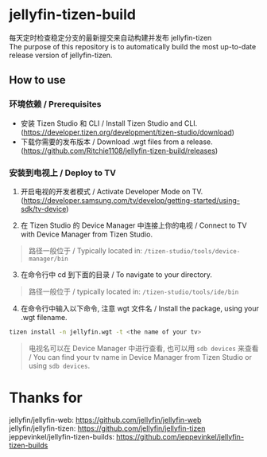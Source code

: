 # jellyfin-tizen-build
每天定时检查稳定分支的最新提交来自动构建并发布 jellyfin-tizen  
The purpose of this repository is to automatically build the most up-to-date release version of jellyfin-tizen.

## How to use
### 环境依赖 / Prerequisites
- 安装  Tizen Studio 和 CLI / Install Tizen Studio and CLI.   
(https://developer.tizen.org/development/tizen-studio/download)
- 下载你需要的发布版本 / Download .wgt files from a release.   
(https://github.com/Ritchie1108/jellyfin-tizen-build/releases)

### 安装到电视上 / Deploy to TV
1. 开启电视的开发者模式 / Activate Developer Mode on TV.   
(https://developer.samsung.com/tv/develop/getting-started/using-sdk/tv-device)

2. 在 Tizen Studio 的 Device Manager 中连接上你的电视 / Connect to TV with Device Manager from Tizen Studio. 
> 路径一般位于 / Typically located in: `/tizen-studio/tools/device-manager/bin`

3. 在命令行中 cd 到下面的目录 / To navigate to your directory.
> 路径一般位于 / typically located in: `/tizen-studio/tools/ide/bin`

4. 在命令行中输入以下命令, 注意 wgt 文件名 / Install the package, using your .wgt filename.
```bash
tizen install -n jellyfin.wgt -t <the name of your tv>
```
> 电视名可以在 Device Manager 中进行查看, 也可以用 `sdb devices` 来查看 /  You can find your tv name in Device Manager from Tizen Studio or using `sdb devices`.  

# Thanks for
jellyfin/jellyfin-web: https://github.com/jellyfin/jellyfin-web  
jellyfin/jellyfin-tizen: https://github.com/jellyfin/jellyfin-tizen  
jeppevinkel/jellyfin-tizen-builds: https://github.com/jeppevinkel/jellyfin-tizen-builds
